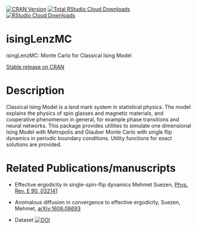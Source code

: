 [![CRAN Version](https://www.r-pkg.org/badges/version/isingLenzMC)](https://cran.r-project.org/package=isingLenzMC)
[![Total RStudio Cloud Downloads](https://cranlogs.r-pkg.org/badges/grand-total/isingLenzMC?color=brightgreen)](https://cran.r-project.org/package=isingLenzMC)
[![RStudio Cloud Downloads](https://cranlogs.r-pkg.org/badges/isingLenzMC?color=brightgreen)](https://cran.r-project.org/package=isingLenzMC)

# isingLenzMC

isingLenzMC: Monte Carlo for Classical Ising Model

[Stable release on CRAN](https://CRAN.R-project.org/package=isingLenzMC)

# Description
Classical Ising Model is a land mark system in statistical physics. The model explains 
the physics of spin glasses and magnetic materials, and cooperative phenomenon 
in general, for example phase transitions and neural networks. This package provides 
utilities to simulate one dimensional Ising Model with Metropolis and Glauber Monte 
Carlo with single flip dynamics in periodic boundary conditions. Utility functions 
for exact solutions are provided.
# Related Publications/manuscripts
* Effective ergodicity in single-spin-flip dynamics
 Mehmet Suezen, [Phys. Rev. E 90, 032141](https://doi.org/10.1103/PhysRevE.90.032141)
* Anomalous diffusion in convergence to effective ergodicity,
Suezen, Mehmet, [arXiv:1606.08693](https://arxiv.org/abs/1606.08693)

* Dataset 
[![DOI](https://zenodo.org/badge/DOI/10.5281/zenodo.1065942.svg)](https://doi.org/10.5281/zenodo.1065942)


